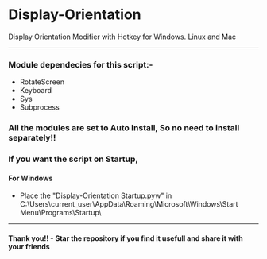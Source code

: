 # Display-Orientation
Display Orientation Modifier with Hotkey for Windows. Linux and Mac

---------------------------------------------------------------------------------------------------

### Module dependecies for this script:-

- RotateScreen
- Keyboard
- Sys
- Subprocess


### All the modules are set to Auto Install, So no need to install separately!!

### If you want the script on Startup,

#### For Windows 

- Place the "Display-Orientation Startup.pyw" in C:\Users\current_user\AppData\Roaming\Microsoft\Windows\Start Menu\Programs\Startup\ 

---------------------------------------------------------------------------------------------------

#### **Thank you!! - Star the repository if you find it usefull and share it with your friends**


